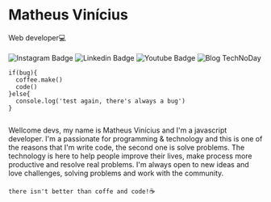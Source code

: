 # Matheus Vinícius

Web developer:computer:
<br><br>
![Instagram Badge](https://img.shields.io/badge/-Instagram-orange?style=flat-square&logo=Instagram&logoColor=white&link=https://www.instagram.com/matheusgoes.dev/)
![Linkedin Badge](https://img.shields.io/badge/-Linkedin-orange?style=flat-square&logo=Linkedin&logoColor=white&link=https://www.linkedin.com/in/matheusvmg/)
![Youtube Badge](https://img.shields.io/badge/-Youtube-orange?style=flat-square&logo=Youtube&logoColor=white&link=https://www.youtube.com/channel/UCEtvDgD-imAdwyLH3x6oIuw?view_as=subscriber)
![Blog TechNoDay](https://img.shields.io/badge/-BlogTechNoDay-orange?style=flat-square&logo=BlogTechNoDay&logoColor=white&link=https://matheusvmg.github.io/technoday/)

```
if(bug){
  coffee.make()
  code()
}else{
  console.log('test again, there's always a bug')
}
  
```

Wellcome devs, my name is Matheus Vinícius and I'm a javascript developer. I'm a passionate for programming & technology and this is one of the reasons that I'm write code, the second one is solve problems. The technology is here to help people improve their lives, make process more productive and resolve real problems.
I'm always open to new ideas and love challenges, solving problems and work with the community.
<br><br>
`there isn't better than coffe and code!`:coffee:
